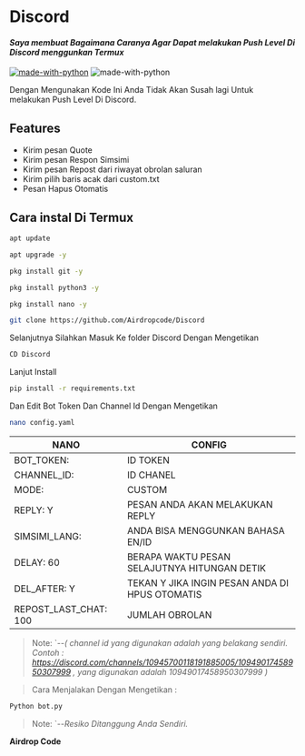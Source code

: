 # Discord
#### _Saya membuat Bagaimana Caranya Agar Dapat melakukan Push Level Di Discord menggunkan Termux_
[![made-with-python](https://img.shields.io/badge/Made%20with-Python-1f425f.svg)](https://www.python.org/)
![made-with-python](https://img.shields.io/badge/Airdrop%20Code-Discord-green)

Dengan Mengunakan Kode Ini Anda Tidak Akan Susah lagi Untuk melakukan Push Level Di Discord.


## Features

- Kirim pesan Quote
- Kirim pesan Respon Simsimi
- Kirim pesan Repost dari riwayat obrolan saluran
- Kirim pilih baris acak dari custom.txt
- Pesan Hapus Otomatis

## Cara instal Di Termux
```sh
apt update
```

```sh
apt upgrade -y
```

```sh
pkg install git -y
```

```sh
pkg install python3 -y
```

```sh
pkg install nano -y
```

```sh
git clone https://github.com/Airdropcode/Discord
```
Selanjutnya Silahkan Masuk Ke folder Discord
Dengan Mengetikan 
```sh
CD Discord
```
Lanjut Install 
```sh
pip install -r requirements.txt
```
Dan Edit Bot Token Dan Channel Id
Dengan Mengetikan 
```sh
nano config.yaml
```


| NANO | CONFIG |
| ------ | ------ |
| BOT_TOKEN: | ID TOKEN |
| CHANNEL_ID: | ID CHANEL |
| MODE: | CUSTOM |
| REPLY: Y | PESAN ANDA AKAN MELAKUKAN REPLY |
| SIMSIMI_LANG: | ANDA BISA MENGGUNKAN BAHASA EN/ID |
| DELAY: 60 | BERAPA WAKTU PESAN SELAJUTNYA HITUNGAN DETIK |
| DEL_AFTER: Y | TEKAN Y JIKA INGIN PESAN ANDA DI HPUS OTOMATIS |
| REPOST_LAST_CHAT: 100 | JUMLAH OBROLAN |

> Note: `--_( channel id yang digunakan adalah yang belakang sendiri.
Contoh : https://discord.com/channels/10945700118191885005/10949017458950307999 , yang digunakan adalah 10949017458950307999 )_




> Cara Menjalakan Dengan Mengetikan : 
```sh
Python bot.py
```


> Note: `--_Resiko Ditanggung Anda Sendiri._





**Airdrop Code**
